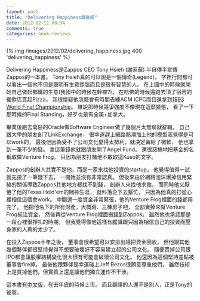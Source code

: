 ```yaml
---
layout: post
title: "Delivering Happiness讀後感"
date: 2012-02-11 00:34
comments: true
categories: book-reviews 
---
```


{% img /images/2012/02/delivering_happiness.jpg 400 'delivering_happiness' %}

Delivering Happiness是Zappos CEO Tony Hsieh (謝家華) 半自傳半宣傳Zappos的一本書。
Tony Hsieh真的可以說是一個傳奇(Legend)，
字裡行間都可以看出一個他不但是聰明有生意頭腦而且是很有智慧的人。
在上國中的時候就開始自己做起郵購的生意(我國中的時候在幹嘛?)，
在哈佛的時候還跑去頂了宿舍的餐飲店賣起Pizza，
我很懷疑他怎麼會有時間去練ACM ICPC而且還拿到[1993 World Final Championship](http://icpc.baylor.edu/past/)。
雖說那時候競爭強度不像現在這麼變態，
看了一下那時候的Final Standing，好歹也是有全美+加拿大。


畢業後跑去萬惡的Oracle做Software Engineer做了幾個月太無聊就辭職，
自己跟大學的朋友創了LinkExchange，
很幸運趕上網路熱潮加上他的模型我覺得是可以work的，
最後他因為受不了公司文化變得太勢利，就決定賣給了微軟，
他也拿到一筆不少的錢。
拿這筆錢他就跟朋友開了Angel Fund。
還很惡搞地把基金的名稱取做Venture Frog，
只因為朋友打賭他不敢取這Kuso的文字。


Zappos的創辦人其實不是他，而是一家來找他投資的startup，
他覺得值得一試就先投了一筆錢下去，
一開始並沒有非常認真。
但後來由於網路泡沫爆掉信用緊縮的關係導致Zappos其他地方都找不到錢，
創辦人來找他求救，
而同時他又厭倦了他的Texas Hold'em的賭神生涯，
就料落企下去幫忙，
只因為他真的打從心裡相信這個會work。
中間還一度資金非常緊張，他的Venture Frog裡面的錢都用完了。
他把他名下的所有財產，大概兩、三棟房子吧，
全部賣掉來幫Venture Frog挹注資金，
然後再從Venture Frog裡面搬錢到Zappos。
雖然他也承認那是一段心裡很掙扎的時期，
但我覺得像他這樣有膽識跟只因為相信自己的投資而壓身家的人真的太少了。


在投入Zappos十年之後，
董事會很希望可以安排出場把資金回收，
但他跟其他幾個夥伴都很堅持覺得不想要破壞好不容易建立起的公司文化。
隨便賣掉公司跟IPO都會讓股權結構變化很大很有可能會破壞公司文化。
他還因為這個堅持差點被董事會fire掉。
最後他跟夥伴是幸運碰上Jeff Bezos很願意尊重他們，
雖然技術上是買掉他們，但實質上還是讓他們獨立運作不干涉。


這本書有[中文版](http://www.books.com.tw/exep/prod/booksfile.php?item=0010494708)，在去年底的時候上市。
而且翻譯的人還不是別人，正是Tony的爸爸。

